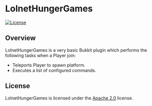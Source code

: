 # LolnetHungerGames

[![License](https://lxgaming.github.io/resources/badges/License-Apache%202.0-blue.svg)](https://www.apache.org/licenses/LICENSE-2.0)

## Overview
LolnetHungerGames is a very basic Bukkit plugin which performs the following tasks when a Player join:
 - Teleports Player to spawn platform.
 - Executes a list of configured commands.

## License
LolnetHungerGames is licensed under the [Apache 2.0](https://www.apache.org/licenses/LICENSE-2.0) license.